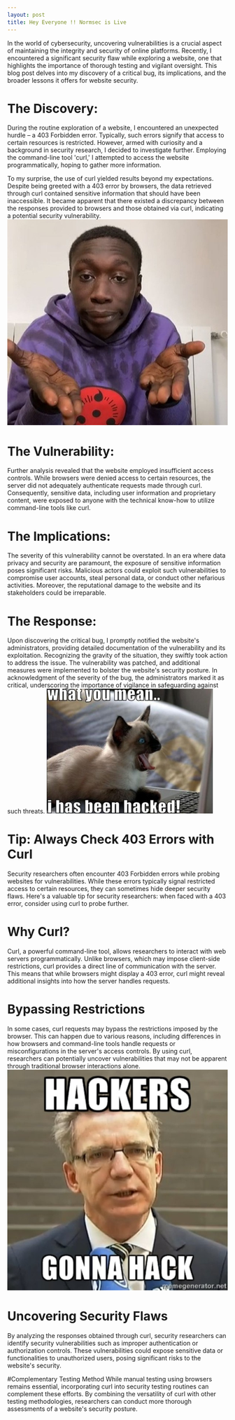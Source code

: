 ```yaml
---
layout: post
title: Hey Everyone !! Normsec is Live
---
```


In the world of cybersecurity, uncovering vulnerabilities is a crucial aspect of maintaining the integrity and security of online platforms. Recently, I encountered a significant security flaw while exploring a website, one that highlights the importance of thorough testing and vigilant oversight. This blog post delves into my discovery of a critical bug, its implications, and the broader lessons it offers for website security.

# The Discovery:
During the routine exploration of a website, I encountered an unexpected hurdle – a 403 Forbidden error. Typically, such errors signify that access to certain resources is restricted. However, armed with curiosity and a background in security research, I decided to investigate further. Employing the command-line tool 'curl,' I attempted to access the website programmatically, hoping to gather more information.

To my surprise, the use of curl yielded results beyond my expectations. Despite being greeted with a 403 error by browsers, the data retrieved through curl contained sensitive information that should have been inaccessible. It became apparent that there existed a discrepancy between the responses provided to browsers and those obtained via curl, indicating a potential security vulnerability.
![Alt](https://raw.githubusercontent.com/testingmyservice/normseec-assets/main/1_lD4tMeixHrs50ErTkh30MQ.jpg)

# The Vulnerability:
Further analysis revealed that the website employed insufficient access controls. While browsers were denied access to certain resources, the server did not adequately authenticate requests made through curl. Consequently, sensitive data, including user information and proprietary content, were exposed to anyone with the technical know-how to utilize command-line tools like curl.

# The Implications:
The severity of this vulnerability cannot be overstated. In an era where data privacy and security are paramount, the exposure of sensitive information poses significant risks. Malicious actors could exploit such vulnerabilities to compromise user accounts, steal personal data, or conduct other nefarious activities. Moreover, the reputational damage to the website and its stakeholders could be irreparable.

# The Response:
Upon discovering the critical bug, I promptly notified the website's administrators, providing detailed documentation of the vulnerability and its exploitation. Recognizing the gravity of the situation, they swiftly took action to address the issue. The vulnerability was patched, and additional measures were implemented to bolster the website's security posture. In acknowledgment of the severity of the bug, the administrators marked it as critical, underscoring the importance of vigilance in safeguarding against such threats.
![ALt](https://raw.githubusercontent.com/testingmyservice/normseec-assets/main/lolcat_hacked-feature-380x285.jpeg)

# Tip: Always Check 403 Errors with Curl
Security researchers often encounter 403 Forbidden errors while probing websites for vulnerabilities. While these errors typically signal restricted access to certain resources, they can sometimes hide deeper security flaws. Here's a valuable tip for security researchers: when faced with a 403 error, consider using curl to probe further.

# Why Curl?
Curl, a powerful command-line tool, allows researchers to interact with web servers programmatically. Unlike browsers, which may impose client-side restrictions, curl provides a direct line of communication with the server. This means that while browsers might display a 403 error, curl might reveal additional insights into how the server handles requests.

# Bypassing Restrictions
In some cases, curl requests may bypass the restrictions imposed by the browser. This can happen due to various reasons, including differences in how browsers and command-line tools handle requests or misconfigurations in the server's access controls. By using curl, researchers can potentially uncover vulnerabilities that may not be apparent through traditional browser interactions alone.
![Alt](https://raw.githubusercontent.com/testingmyservice/normseec-assets/main/12611612.jpg)

# Uncovering Security Flaws
By analyzing the responses obtained through curl, security researchers can identify security vulnerabilities such as improper authentication or authorization controls. These vulnerabilities could expose sensitive data or functionalities to unauthorized users, posing significant risks to the website's security.

#Complementary Testing Method
While manual testing using browsers remains essential, incorporating curl into security testing routines can complement these efforts. By combining the versatility of curl with other testing methodologies, researchers can conduct more thorough assessments of a website's security posture.

